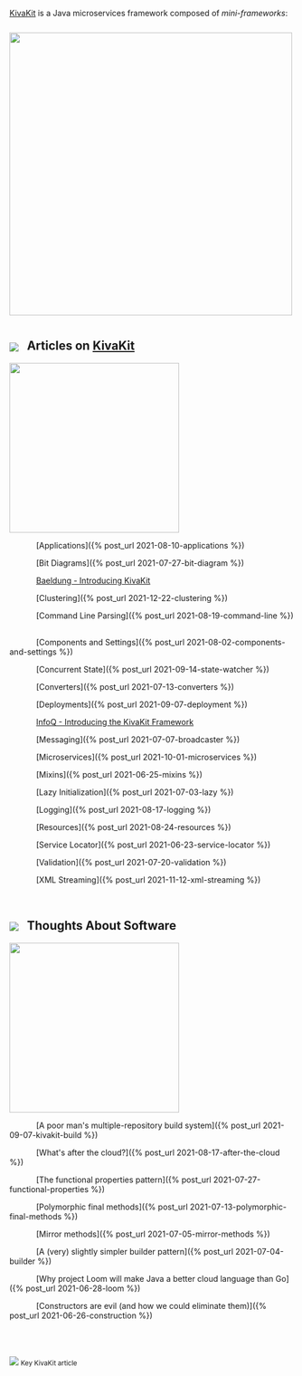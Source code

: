 [KivaKit](https://www.kivakit.org) is a Java microservices framework composed of *mini-frameworks*:

<img src="https://state-of-the-art.org/graphics/mini-frameworks/mini-frameworks.svg" width="500" style="margin-top: 12px; margin-bottom: 12px"/>

## <img src="https://state-of-the-art.org/graphics/kivakit/kivakit-32.png" srcset="https://state-of-the-art.org/graphics/kivakit/kivakit-32-2x.png 2x" style="vertical-align:middle"/> &nbsp; Articles on [KivaKit](https://www.kivakit.org)

<img src="https://www.state-of-the-art.org/graphics/line/line.svg" width="300"/>

&nbsp;&nbsp;&nbsp;&nbsp;&nbsp;&nbsp;&nbsp;&nbsp;&nbsp;&nbsp;&nbsp;
[Applications]({% post_url 2021-08-10-applications %}) <img src="https://state-of-the-art.org/graphics/star/star.svg" width="16" style="vertical-align:top"/>

&nbsp;&nbsp;&nbsp;&nbsp;&nbsp;&nbsp;&nbsp;&nbsp;&nbsp;&nbsp;&nbsp;
[Bit Diagrams]({% post_url 2021-07-27-bit-diagram %})

&nbsp;&nbsp;&nbsp;&nbsp;&nbsp;&nbsp;&nbsp;&nbsp;&nbsp;&nbsp;&nbsp;
[Baeldung - Introducing KivaKit](https://www.baeldung.com/kivakit)

&nbsp;&nbsp;&nbsp;&nbsp;&nbsp;&nbsp;&nbsp;&nbsp;&nbsp;&nbsp;&nbsp;
[Clustering]({% post_url 2021-12-22-clustering %})

&nbsp;&nbsp;&nbsp;&nbsp;&nbsp;&nbsp;&nbsp;&nbsp;&nbsp;&nbsp;&nbsp;
[Command Line Parsing]({% post_url 2021-08-19-command-line %}) <img src="https://state-of-the-art.org/graphics/star/star.svg" width="16" style="vertical-align:top"/>

&nbsp;&nbsp;&nbsp;&nbsp;&nbsp;&nbsp;&nbsp;&nbsp;&nbsp;&nbsp;&nbsp;
[Components and Settings]({% post_url 2021-08-02-components-and-settings %}) <img src="https://state-of-the-art.org/graphics/star/star.svg" width="16" style="vertical-align:top"/>

&nbsp;&nbsp;&nbsp;&nbsp;&nbsp;&nbsp;&nbsp;&nbsp;&nbsp;&nbsp;&nbsp;
[Concurrent State]({% post_url 2021-09-14-state-watcher %})  

&nbsp;&nbsp;&nbsp;&nbsp;&nbsp;&nbsp;&nbsp;&nbsp;&nbsp;&nbsp;&nbsp;
[Converters]({% post_url 2021-07-13-converters %}) <img src="https://state-of-the-art.org/graphics/star/star.svg" width="16" style="vertical-align:top"/>

&nbsp;&nbsp;&nbsp;&nbsp;&nbsp;&nbsp;&nbsp;&nbsp;&nbsp;&nbsp;&nbsp;
[Deployments]({% post_url 2021-09-07-deployment %}) <img src="https://state-of-the-art.org/graphics/star/star.svg" width="16" style="vertical-align:top"/>

&nbsp;&nbsp;&nbsp;&nbsp;&nbsp;&nbsp;&nbsp;&nbsp;&nbsp;&nbsp;&nbsp;
[InfoQ - Introducing the KivaKit Framework](https://www.infoq.com/articles/introducing-kivakit/)

&nbsp;&nbsp;&nbsp;&nbsp;&nbsp;&nbsp;&nbsp;&nbsp;&nbsp;&nbsp;&nbsp;
[Messaging]({% post_url 2021-07-07-broadcaster %}) <img src="https://state-of-the-art.org/graphics/star/star.svg" width="16" style="vertical-align:top"/>

&nbsp;&nbsp;&nbsp;&nbsp;&nbsp;&nbsp;&nbsp;&nbsp;&nbsp;&nbsp;&nbsp;
[Microservices]({% post_url 2021-10-01-microservices %}) <img src="https://state-of-the-art.org/graphics/star/star.svg" width="16" style="vertical-align:top"/>

&nbsp;&nbsp;&nbsp;&nbsp;&nbsp;&nbsp;&nbsp;&nbsp;&nbsp;&nbsp;&nbsp;
[Mixins]({% post_url 2021-06-25-mixins %}) <img src="https://state-of-the-art.org/graphics/star/star.svg" width="16" style="vertical-align:top"/>

&nbsp;&nbsp;&nbsp;&nbsp;&nbsp;&nbsp;&nbsp;&nbsp;&nbsp;&nbsp;&nbsp;
[Lazy Initialization]({% post_url 2021-07-03-lazy %})

&nbsp;&nbsp;&nbsp;&nbsp;&nbsp;&nbsp;&nbsp;&nbsp;&nbsp;&nbsp;&nbsp;
[Logging]({% post_url 2021-08-17-logging %}) <img src="https://state-of-the-art.org/graphics/star/star.svg" width="16" style="vertical-align:top"/>

&nbsp;&nbsp;&nbsp;&nbsp;&nbsp;&nbsp;&nbsp;&nbsp;&nbsp;&nbsp;&nbsp;
[Resources]({% post_url 2021-08-24-resources %}) <img src="https://state-of-the-art.org/graphics/star/star.svg" width="16" style="vertical-align:top"/>

&nbsp;&nbsp;&nbsp;&nbsp;&nbsp;&nbsp;&nbsp;&nbsp;&nbsp;&nbsp;&nbsp;
[Service Locator]({% post_url 2021-06-23-service-locator %}) <img src="https://state-of-the-art.org/graphics/star/star.svg" width="16" style="vertical-align:top"/>

&nbsp;&nbsp;&nbsp;&nbsp;&nbsp;&nbsp;&nbsp;&nbsp;&nbsp;&nbsp;&nbsp;
[Validation]({% post_url 2021-07-20-validation %})

&nbsp;&nbsp;&nbsp;&nbsp;&nbsp;&nbsp;&nbsp;&nbsp;&nbsp;&nbsp;&nbsp;
[XML Streaming]({% post_url 2021-11-12-xml-streaming %})

<br/> 

## <img src="https://state-of-the-art.org/graphics/speech/speech-32.png" srcset="https://state-of-the-art.org/graphics/speech/speech-32-2x.png 2x" style="vertical-align:middle"/> &nbsp; Thoughts About Software

<img src="https://www.state-of-the-art.org/graphics/line/line.svg" width="300"/>

&nbsp;&nbsp;&nbsp;&nbsp;&nbsp;&nbsp;&nbsp;&nbsp;&nbsp;&nbsp;&nbsp;
[A poor man's multiple-repository build system]({% post_url 2021-09-07-kivakit-build %})

&nbsp;&nbsp;&nbsp;&nbsp;&nbsp;&nbsp;&nbsp;&nbsp;&nbsp;&nbsp;&nbsp;
[What's after the cloud?]({% post_url 2021-08-17-after-the-cloud %})

&nbsp;&nbsp;&nbsp;&nbsp;&nbsp;&nbsp;&nbsp;&nbsp;&nbsp;&nbsp;&nbsp;
[The functional properties pattern]({% post_url 2021-07-27-functional-properties %})

&nbsp;&nbsp;&nbsp;&nbsp;&nbsp;&nbsp;&nbsp;&nbsp;&nbsp;&nbsp;&nbsp;
[Polymorphic final methods]({% post_url 2021-07-13-polymorphic-final-methods %})

&nbsp;&nbsp;&nbsp;&nbsp;&nbsp;&nbsp;&nbsp;&nbsp;&nbsp;&nbsp;&nbsp;
[Mirror methods]({% post_url 2021-07-05-mirror-methods %})

&nbsp;&nbsp;&nbsp;&nbsp;&nbsp;&nbsp;&nbsp;&nbsp;&nbsp;&nbsp;&nbsp;
[A (very) slightly simpler builder pattern]({% post_url 2021-07-04-builder %})

&nbsp;&nbsp;&nbsp;&nbsp;&nbsp;&nbsp;&nbsp;&nbsp;&nbsp;&nbsp;&nbsp;
[Why project Loom will make Java a better cloud language than Go]({% post_url 2021-06-28-loom %})

&nbsp;&nbsp;&nbsp;&nbsp;&nbsp;&nbsp;&nbsp;&nbsp;&nbsp;&nbsp;&nbsp;
[Constructors are evil (and how we could eliminate them)]({% post_url 2021-06-26-construction %})

<br/>
<br/>

<img src="https://state-of-the-art.org/graphics/star/star-16.png" srcset="https://state-of-the-art.org/graphics/star/star-16-2x.png 2x" style="vertical-align:middle"/> <sub>Key KivaKit article</sub>
